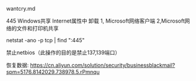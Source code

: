 wantcry.md

445
Windows共享   Internet属性中 卸载 1, Microsoft网络客户端 2,Microsoft网络的文件和打印机共享

netstat -ano -p tcp | find ":445"

禁止netbios（此操作的目的是禁止137,139端口）


恢复数据:
https://cn.aliyun.com/solution/security/businessblackmail?spm=5176.8142029.738978.5.rPmnqu
